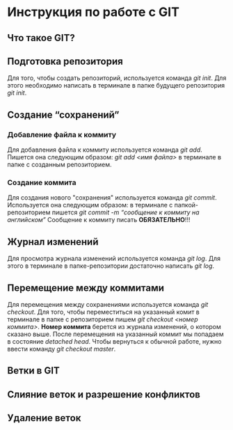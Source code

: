 # Инструкция по работе с GIT

## Что такое GIT?

## Подготовка репозитория
Для того, чтобы создать репозиторий, используется команда *git init*. Для этого необходимо написать в терминале в папке будущего репозитория *git init*.
## Создание “сохранений”

### Добавление файла к коммиту
Для добавления файла к коммиту используется команда *git add*. Пишется она следующим образом:  *git add <имя файла>* в терминале в папке с созданным репозиторием.

### Создание коммита
Для создания нового "сохранения" используется команда *git commit*. Используется она следующим образом: в терминале с папкой-репозиторием пишется *git commit -m “сообщение к коммиту на английском”* Сообщение к коммиту писать **ОБЯЗАТЕЛЬНО**!!!

## Журнал изменений
Для просмотра журнала изменений используется команда *git log*. Для этого в терминале в папке-репозитории достаточно написать *git log*.

## Перемещение между коммитами
Для перемещения между сохранениями используется команда *git checkout*. Для того, чтобы переместиться на указанный комит в терминале в папке с репозиторием пишем *git checkout <номер коммита>*. **Номер коммита** берется из журнала изменений, о котором сказано выше. После перемещения на указанный коммит мы попадаем в состояние *detached head*. Чтобы вернуться к обычной работе, нужно ввести команду *git checkout master*.


## Ветки в GIT

## Слияние веток и разрешение конфликтов

## Удаление веток
